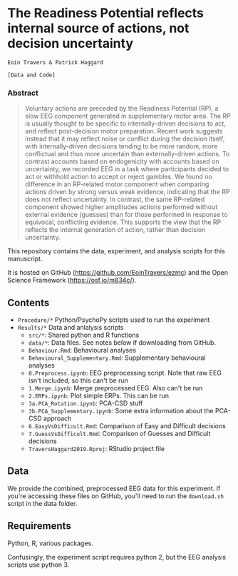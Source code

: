 # The Readiness Potential reflects internal source of actions, not decision uncertainty

`Eoin Travers & Patrick Haggard`

 `[Data and Code]`


### Abstract

> Voluntary actions are preceded by the Readiness Potential (RP), a
> slow EEG component generated in supplementary motor area. The RP is
> usually thought to be specific to internally-driven decisions to
> act, and reflect post-decision motor preparation. Recent work
> suggests instead that it may reflect noise or conflict during the
> decision itself, with internally-driven decisions tending to be more
> random, more conflictual and thus more uncertain than
> externally-driven actions. To contrast accounts based on
> endogenicity with accounts based on uncertainty, we recorded EEG in
> a task where participants decided to act or withhold action to
> accept or reject gambles. We found no difference in an RP-related
> motor component when comparing actions driven by strong versus weak
> evidence, indicating that the RP does not reflect uncertainty. In
> contrast, the same RP-related component showed higher amplitudes
> actions performed without external evidence (guesses) than for those
> performed in response to equivocal, conflicting evidence. This
> supports the view that the RP reflects the internal generation of
> action, rather than decision uncertainty.

This repository contains the data, experiment, and analysis scripts
for this manuscript.

It is hosted on GitHub (<https://github.com/EoinTravers/ezmc>) and the
Open Science Framework (https://osf.io/m834c/).


## Contents


- `Procedure/*` Python/PsychoPy scripts used to run the experiment
- `Results/*` Data and anlalysis scripts
  - `src/*`: Shared python and R functions
  - `data/*`: Data files. See notes below if downloading from GitHub.
  - `Behaviour.Rmd`: Behavioural analyses
  - `Behavioural_Supplementary.Rmd`: Supplementary behavioural analyses
  - `0.Preprocess.ipynb`: EEG preprocessing script. Note that raw EEG isn't included, so this can't be run
  - `1.Merge.ipynb`: Merge preprocessed EEG. Also can't be run
  - `2.ERPs.ipynb`: Plot simple ERPs. This can be run
  - `3a.PCA_Rotation.ipynb`: PCA-CSD stuff
  - `3b.PCA_Supplementary.ipynb`: Some extra information about the PCA-CSD approach
  - `6.EasyVsDifficult.Rmd`: Comparison of Easy and Difficult decisions
  - `7.GuessVsDifficult.Rmd`: Comparison of Guesses and Difficult decisions
  - `TraversHaggard2019.Rproj`: RStudio project file


## Data

We provide the combined, preprocessed EEG data for this experiment.
If you're accessing these files on GitHub, you'll need to run the `download.sh` script in the data folder.

## Requirements

Python, R, various packages.

Confusingly, the experiment script requires python 2, but the EEG analysis scripts use python 3.
